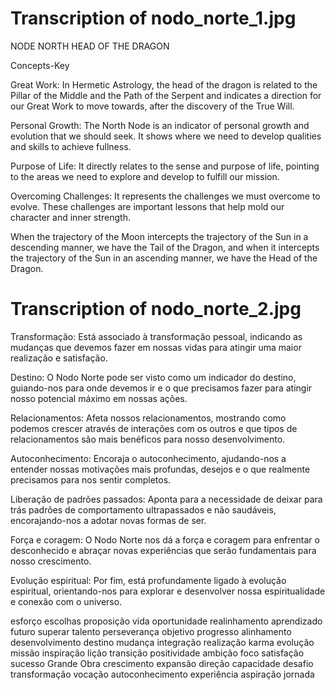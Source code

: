 # Transcription of nodo_norte_1.jpg

NODE NORTH
HEAD OF THE DRAGON

Concepts-Key

Great Work: In Hermetic Astrology, the head of the dragon is related to the Pillar of the Middle and the Path of the Serpent and indicates a direction for our Great Work to move towards, after the discovery of the True Will.

Personal Growth: The North Node is an indicator of personal growth and evolution that we should seek. It shows where we need to develop qualities and skills to achieve fullness.

Purpose of Life: It directly relates to the sense and purpose of life, pointing to the areas we need to explore and develop to fulfill our mission.

Overcoming Challenges: It represents the challenges we must overcome to evolve. These challenges are important lessons that help mold our character and inner strength.

When the trajectory of the Moon intercepts the trajectory of the Sun in a descending manner, we have the Tail of the Dragon, and when it intercepts the trajectory of the Sun in an ascending manner, we have the Head of the Dragon.

# Transcription of nodo_norte_2.jpg

Transformação: Está associado à transformação pessoal, indicando as mudanças que devemos fazer em nossas vidas para atingir uma maior realização e satisfação.

Destino: O Nodo Norte pode ser visto como um indicador do destino, guiando-nos para onde devemos ir e o que precisamos fazer para atingir nosso potencial máximo em nossas ações.

Relacionamentos: Afeta nossos relacionamentos, mostrando como podemos crescer através de interações com os outros e que tipos de relacionamentos são mais benéficos para nosso desenvolvimento.

Autoconhecimento: Encoraja o autoconhecimento, ajudando-nos a entender nossas motivações mais profundas, desejos e o que realmente precisamos para nos sentir completos.

Liberação de padrões passados: Aponta para a necessidade de deixar para trás padrões de comportamento ultrapassados e não saudáveis, encorajando-nos a adotar novas formas de ser.

Força e coragem: O Nodo Norte nos dá a força e coragem para enfrentar o desconhecido e abraçar novas experiências que serão fundamentais para nosso crescimento.

Evolução espiritual: Por fim, está profundamente ligado à evolução espiritual, orientando-nos para explorar e desenvolver nossa espiritualidade e conexão com o universo.

esforço
escolhas
proposição
vida
oportunidade
realinhamento
aprendizado
futuro
superar
talento
perseverança
objetivo
progresso
alinhamento
desenvolvimento
destino
mudança
integração
realização
karma
evolução
missão
inspiração
lição
transição
positividade
ambição
foco
satisfação
sucesso
Grande Obra
crescimento
expansão
direção
capacidade
desafio
transformação
vocação
autoconhecimento
experiência
aspiração
jornada